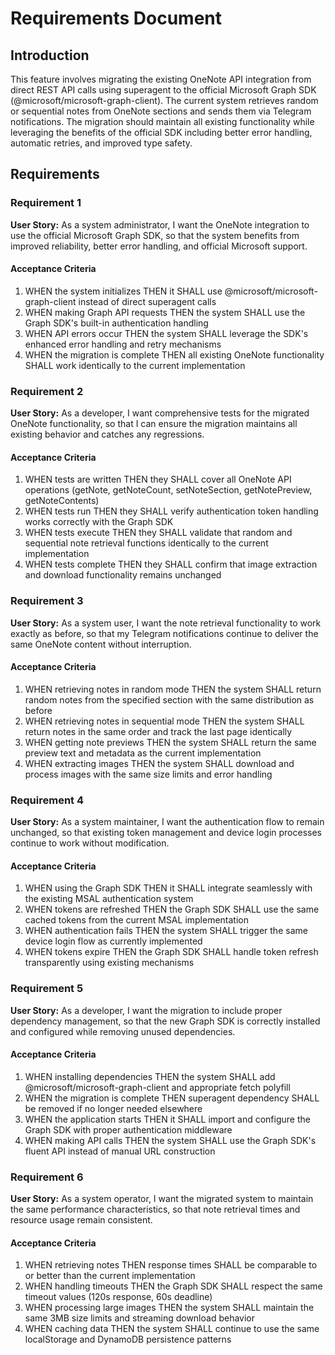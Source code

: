 # Requirements Document

## Introduction

This feature involves migrating the existing OneNote API integration from direct REST API calls using superagent to the official Microsoft Graph SDK (@microsoft/microsoft-graph-client). The current system retrieves random or sequential notes from OneNote sections and sends them via Telegram notifications. The migration should maintain all existing functionality while leveraging the benefits of the official SDK including better error handling, automatic retries, and improved type safety.

## Requirements

### Requirement 1

**User Story:** As a system administrator, I want the OneNote integration to use the official Microsoft Graph SDK, so that the system benefits from improved reliability, better error handling, and official Microsoft support.

#### Acceptance Criteria

1. WHEN the system initializes THEN it SHALL use @microsoft/microsoft-graph-client instead of direct superagent calls
2. WHEN making Graph API requests THEN the system SHALL use the Graph SDK's built-in authentication handling
3. WHEN API errors occur THEN the system SHALL leverage the SDK's enhanced error handling and retry mechanisms
4. WHEN the migration is complete THEN all existing OneNote functionality SHALL work identically to the current implementation

### Requirement 2

**User Story:** As a developer, I want comprehensive tests for the migrated OneNote functionality, so that I can ensure the migration maintains all existing behavior and catches any regressions.

#### Acceptance Criteria

1. WHEN tests are written THEN they SHALL cover all OneNote API operations (getNote, getNoteCount, setNoteSection, getNotePreview, getNoteContents)
2. WHEN tests run THEN they SHALL verify authentication token handling works correctly with the Graph SDK
3. WHEN tests execute THEN they SHALL validate that random and sequential note retrieval functions identically to the current implementation
4. WHEN tests complete THEN they SHALL confirm that image extraction and download functionality remains unchanged

### Requirement 3

**User Story:** As a system user, I want the note retrieval functionality to work exactly as before, so that my Telegram notifications continue to deliver the same OneNote content without interruption.

#### Acceptance Criteria

1. WHEN retrieving notes in random mode THEN the system SHALL return random notes from the specified section with the same distribution as before
2. WHEN retrieving notes in sequential mode THEN the system SHALL return notes in the same order and track the last page identically
3. WHEN getting note previews THEN the system SHALL return the same preview text and metadata as the current implementation
4. WHEN extracting images THEN the system SHALL download and process images with the same size limits and error handling

### Requirement 4

**User Story:** As a system maintainer, I want the authentication flow to remain unchanged, so that existing token management and device login processes continue to work without modification.

#### Acceptance Criteria

1. WHEN using the Graph SDK THEN it SHALL integrate seamlessly with the existing MSAL authentication system
2. WHEN tokens are refreshed THEN the Graph SDK SHALL use the same cached tokens from the current MSAL implementation
3. WHEN authentication fails THEN the system SHALL trigger the same device login flow as currently implemented
4. WHEN tokens expire THEN the Graph SDK SHALL handle token refresh transparently using existing mechanisms

### Requirement 5

**User Story:** As a developer, I want the migration to include proper dependency management, so that the new Graph SDK is correctly installed and configured while removing unused dependencies.

#### Acceptance Criteria

1. WHEN installing dependencies THEN the system SHALL add @microsoft/microsoft-graph-client and appropriate fetch polyfill
2. WHEN the migration is complete THEN superagent dependency SHALL be removed if no longer needed elsewhere
3. WHEN the application starts THEN it SHALL import and configure the Graph SDK with proper authentication middleware
4. WHEN making API calls THEN the system SHALL use the Graph SDK's fluent API instead of manual URL construction

### Requirement 6

**User Story:** As a system operator, I want the migrated system to maintain the same performance characteristics, so that note retrieval times and resource usage remain consistent.

#### Acceptance Criteria

1. WHEN retrieving notes THEN response times SHALL be comparable to or better than the current implementation
2. WHEN handling timeouts THEN the Graph SDK SHALL respect the same timeout values (120s response, 60s deadline)
3. WHEN processing large images THEN the system SHALL maintain the same 3MB size limits and streaming download behavior
4. WHEN caching data THEN the system SHALL continue to use the same localStorage and DynamoDB persistence patterns